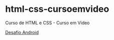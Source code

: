 # html-css-cursoemvideo

Curso de HTML e CSS - Curso em Video

<a href="projetos/desafio 10/android.html">Desafio Android</a>
